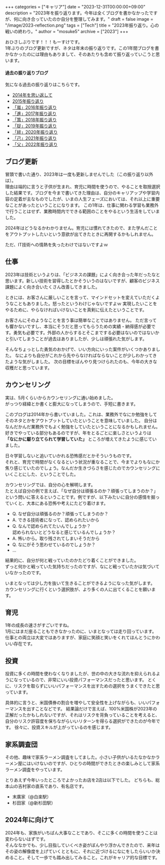 +++
categories = ["キャリア"]
date = "2023-12-31T00:00:00+09:00"
description = "2023年を振り返ります。今年は全くブログを書かなかったですが、何に向き合っていたのか自分を整理してみます。"
draft = false
image = "/image/2023-reflection.png"
tags = ["Tech"]
title = "2023年振り返り。心の戦いの終わり。"
author = "mosuke5"
archive = ["2023"]
+++

おひさしぶりです！！！もーすけです。  
1年ぶりのブログ更新ですが、ネタは年末の振り返りです。この1年間ブログを書かなかったのには理由もありまして、そのあたりも含めて振り返っていこうと思います。

#### 過去の振り返りブログ
気になる過去の振り返りはこちらです。

- [2014年を思い返して](/entry/2015/01/01/161826/)
- [2015年振り返り](/entry/2015/12/28/150042/)
- [「嵐」2016年振り返り](/entry/2016/12/25/142744/)
- [「進」2017年振り返り](/entry/2017/12/29/reflection/)
- [「策」2018年振り返り](/entry/2018/12/31/reflection/)
- [「捉」2019年振り返り](/entry/2019/12/31/reflection/)
- [「絆」2020年振り返り](/entry/2020/12/31/reflection/)
- [「己」2021年振り返り](/entry/2021/12/31/reflection/)
- [「父」2022年振り返り](/entry/2022/12/31/reflection/)
<!--more-->

## ブログ更新

冒頭で書いた通り、2023年は一度も更新しませんでした（この振り返り以外は）。  
理由は端的に言うと子供が生まれ、育児に時間を使うので、やることを取捨選択した結果です。ブログを今まで書いてきた理由は、自分のキャリアップや学習内容の定着が主なものでしたが、いまの人生フェーズにおいては、それ以上に重要なことがあったということになります。
この1年は、仕事に関わる学習も業務外で行うことはせず、業務時間内でできる範囲のことをやるという生活をしていました。

2024年はどうなるかわかりません。育児には慣れてきたので、また学んだことをアウトプットしたいという意欲が出てきたときに再開するかもしれません。

ただ、IT技術への情熱を失ったわけではないですよｗ

## 仕事

2023年は技術というよりは、「ビジネスの課題」によく向き合った年だったなと思います。新しい技術を習得したとかそういうのはないですが、顧客のビジネス課題によく向き合いたくさん改善してきました。

ときには、お客さんに厳しいことを言って、マインドセットを変えていただくようなこともありました。怒ったというわけじゃないですよｗ 実現したいことをやるために、やらなければいけないことを真剣に伝えたということです。

お客さんにそのようなことを言う事は簡単なことではありません。
ただ言っても響かないですし、本当にそうだと思ってもらうための実績・納得感が必要です。勇気も必要です。外部の人からするとそこまでする必要はないのではないかと引いてしまうことが過去はありましたが、少しは頑張れた気がします。

そんなちょっとした勇気のおかげで、いい方向にいった案件がいくつかありました。
なによりも自分がこれから先やらなければならないことが少しわかってきたような気がしました。
次の目標をぼんやり見つけられたのも、今年の大きな収穫だと思っています。

## カウンセリング
実は、5月くらいからカウンセリングに通い始めました。  
がっつり経緯とか書くと膨大になってしまうので、手短に書きます。

このブログは2014年から書いていました。これは、業務外でなにか勉強をしてそのネタとかをアウトプットしていたということを意味していました。
自分はなんだかんだ業務外でもよく勉強をしていたということになるかもしれません。
好きでやっている部分もあるのですが、年をとるごとに楽しさというよりは **「なにかに駆り立てられて学習していた」** ところが増えてきたように感じていました。

日々学習しないと追いていかれる恐怖感だとかそういうものです。  
それと、育児で時間がなくなるという状況が重なることで、今までよりもなにか焦り感じていたのでしょう。なんだか生きづらさを感じたのでカウンセリングにいくことにした、ということでした。

カウンセリングでは、自分の心を解明します。  
たとえば自分の例で言えば、「なぜ自分は頑張るのか？頑張ってしまうのか？」という問いに答えるということです。例ですが、以下みたいに自分の感情を掘っていくと、大本にある恐怖や考えにたどり着けます。

- Q. なぜ自分は頑張るのか？頑張ってしまうのか？
- A. できる技術者になって、認められたいから
- Q. なんで認められてたいんでしょうか？  
認められないとどうなると感じているんでしょうか？
- A. 怖いから。取り残されてしまいそうだから
- Q. なにがそう思わせているのでしょうか？
- ...

結果的に、自分が何と戦っていたのかたどり着くことができました。  
ずっと何かと戦っていた気持ちだったのですが、なにと戦っていたかは気づいていなかったのです。

いまとなっては少し力を抜いて生きることができるようになった気がします。  
カウンセリングに行くという選択肢が、より多くの人に出てくることを願います。

## 育児
1年の成長の速さがすごいですね。  
1月にはまだ座ることもできなかったのに、いまとなっては走り回っています。仕事との両立は大変ではありますが、家庭に笑顔と笑いをくれてほんとうにかわいい存在です。

## 投資
投資に多くの時間を使わなくなりましたが、世の中の大きな流れを抑えられるようになっているので、非常にいい投資パフォーマンスだったと思います。
とくに、リスクを取らずにいいパフォーマンスを出すための選択をうまくできたと思っています。

具体的に言うと、米国債券の割合を増やして安全性を上げながらも、いいパフォーマンスを出すことなどです。
結果論だけで言えば、100%米国株が2023年の正解だったかもしれないですが、それはリスクを背負っていることを考えると、自分のリスク許容度を保ちながらいいリターンを得らる選択ができたのが今年です。
徐々に、投資スキルが上がっているのを感じます。

## 家系調査団

その他、趣味で家系ラーメン調査をしてました。小さい子供がいるたなかなかラーメン屋にはいけないのですが、ひとりの時間ができたときの楽しみとして家系ラーメン調査をやっています。

とりあえず今年いったところでよかったお店を2店は以下でした。
どちらも、総本山の吉村家の直系であり、有名店です。

- 末廣家（@白楽駅）
- 杉田家（@新杉田駅）

## 2024年に向けて
2024年も、家族がいちばん大事なことであり、そこに多くの時間を使うことは変わらないはずです。  
そんななかでも、少し目指していくべき姿がぼんやり浮かんできたので、来年はその姿の解像度を上げていくとともに、それに近づけるになにをしたらいいか決めること。そして一歩でも踏み出してみること。これがキャリア的な目標です。